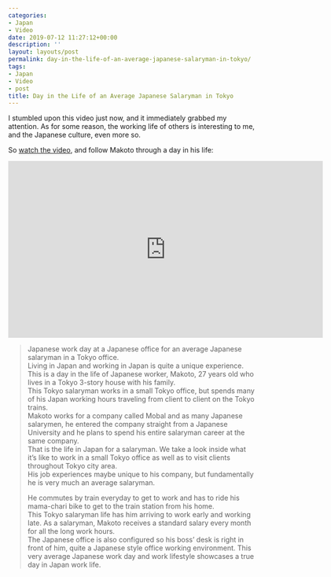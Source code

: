 ```yaml
---
categories:
- Japan
- Video
date: 2019-07-12 11:27:12+00:00
description: ''
layout: layouts/post
permalink: day-in-the-life-of-an-average-japanese-salaryman-in-tokyo/
tags:
- Japan
- Video
- post
title: Day in the Life of an Average Japanese Salaryman in Tokyo
---
```


<p>I stumbled upon this video just now, and it immediately grabbed my attention. As for some reason, the working life of others is interesting to me, and the Japanese culture, even more so.</p>
<p>So <a href="https://www.youtube.com/watch?v=6tmjXp_AYg0">watch the video</a>, and follow Makoto through a day in his life:</p>
<span class="embed-youtube" style="text-align:center; display: block;"><iframe class='youtube-player' width='640' height='360' src='https://www.youtube-nocookie.com/embed/6tmjXp_AYg0?version=3&#038;rel=1&#038;fs=1&#038;autohide=2&#038;showsearch=0&#038;showinfo=1&#038;iv_load_policy=1&#038;wmode=transparent' allowfullscreen='true' style='border:0;'></iframe></span>
<blockquote><p>
  Japanese work day at a Japanese office for an average Japanese salaryman in a Tokyo office.<br />
  Living in Japan and working in Japan is quite a unique experience.  This is a day in the life of Japanese worker, Makoto, 27 years old who lives in a Tokyo 3-story house with his family.<br />
  This Tokyo salaryman works in a small Tokyo office, but spends many of his Japan working hours traveling from client to client on the Tokyo trains.<br />
  Makoto works for a company called Mobal and as many Japanese salarymen, he entered the company straight from a Japanese University and he plans to spend his entire salaryman career at the same company.<br />
  That is the life in Japan for a salaryman.  We take a look inside what it&#8217;s like to work in a small Tokyo office as well as to visit clients throughout Tokyo city area.<br />
  His job experiences maybe unique to his company, but fundamentally he is very much an average salaryman.</p>
<p>  He commutes by train everyday to get to work and has to ride his mama-chari bike to get to the train station from his home.<br />
  This Tokyo salaryman life has him arriving to work early and working late.  As a salaryman, Makoto receives a standard salary every month for all the long work hours.<br />
  The Japanese office is also configured so his boss&#8217; desk is right in front of him, quite a Japanese style office working environment.  This very average Japanese work day and work lifestyle showcases a true day in Japan work life.
</p></blockquote>